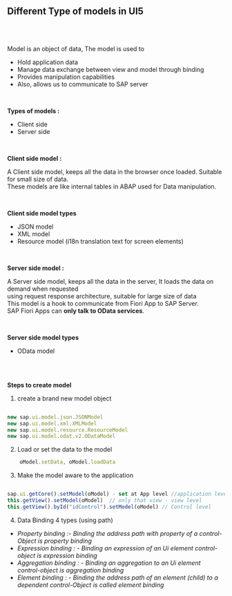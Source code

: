## Different Type of models in UI5 

</br></br>

Model is an object of data, The model is used to 

- Hold application data
- Manage data exchange between view and model through binding
- Provides manipulation capabilities
- Also, allows us to communicate to SAP server

</br>

**Types of models :**

- Client side
- Server side 

</br>

**Client side model :**

A Client side model, keeps all the data in the browser once loaded. Suitable for small size of data.
</br> These models are like internal tables in ABAP used for Data manipulation.

</br>

**Client side model types**

- JSON model
- XML model 
- Resource model (i18n translation text for screen elements)

</br>

**Server side model :**

A Server side model, keeps all the data in the server, It loads the data on demand when requested 
</br> using request response architecture, suitable for large size of data
</br> This model is a hook to communicate from Fiori App to SAP Server.
</br> SAP Fiori Apps can **only talk to OData services**.

</br>

**Server side model types**

- OData model

</br></br>

**Steps to create model**

1. create a brand new model object

```js

new sap.ui.model.json.JSONModel
new sap.ui.model.xml.XMLModel
new sap.ui.model.resource.ResourceModel
new sap.ui.model.odat.v2.ODataModel

```

2. Load or set the data to the model

```js    
    oModel.setData, oModel.loadData
```

3. Make the model aware to the application

```js

sap.ui.getCore().setModel(oModel) - set at App level //application level - RECOMMENDED
this.getView().setModel(oModel)  // only that view - view level
this.getView().byId("idControl").setModel(oModel) // Control level

```

4. Data Binding 4 types (using path) 

- *Property binding :- Binding the address path with property of a control-Object is property binding*
- *Expression binding : - Binding an expression of an Ui element control-object is expression binding*
- *Aggregation binding : - Binding an aggregation to an Ui element control-object is aggregation binding*
- *Element binding : - Binding the address path of an element (child) to a dependent control-Object is called element binding*



